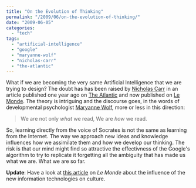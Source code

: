 ```yaml
---
title: "On the Evolution of Thinking"
permalink: "/2009/06/on-the-evolution-of-thinking/"
date: "2009-06-05"
categories: 
  - "tech"
tags: 
  - "artificial-intelligence"
  - "google"
  - "maryanne-wolf"
  - "nicholas-carr"
  - "the-atlantic"
---
```


What if we are becoming the very same Artificial Intelligence that we are trying to design? The doubt has has been raised by [Nicholas Carr](http://en.wikipedia.org/wiki/Nicholas_Carr) in an article published one year ago on [The Atlantic](http://www.theatlantic.com/doc/200807/google) and now published on [Le Monde](http://www.lemonde.fr/technologies/article/2009/06/05/est-ce-que-google-nous-rend-idiot_1203030_651865.html#xtor=RSS-651865). The theory is intriguing and the discourse goes, in the words of developmental psychologist [Maryanne Wolf](http://ase.tufts.edu/faculty-guide/fac/mwolf.childdev.htm), more or less in this direction:

> We are not only _what_ we read, We are _how_ we read.

So, learning directly from the voice of Socrates is not the same as learning from the Internet. The way we approach new ideas and knowledge influences how we assimilate them and how we develop our thinking. The risk is that our mind might find so attractive the effectivness of the Google's algorithm to try to replicate it forgetting all the ambiguity that has made us what we are. What we are so far.

**Update**: Have a look at [this article](http://www.lemonde.fr/web/imprimer_element/0,40-0@2-651865,50-1206368,0.html) on _Le Monde_ about the influence of the new information technologies on culture.
